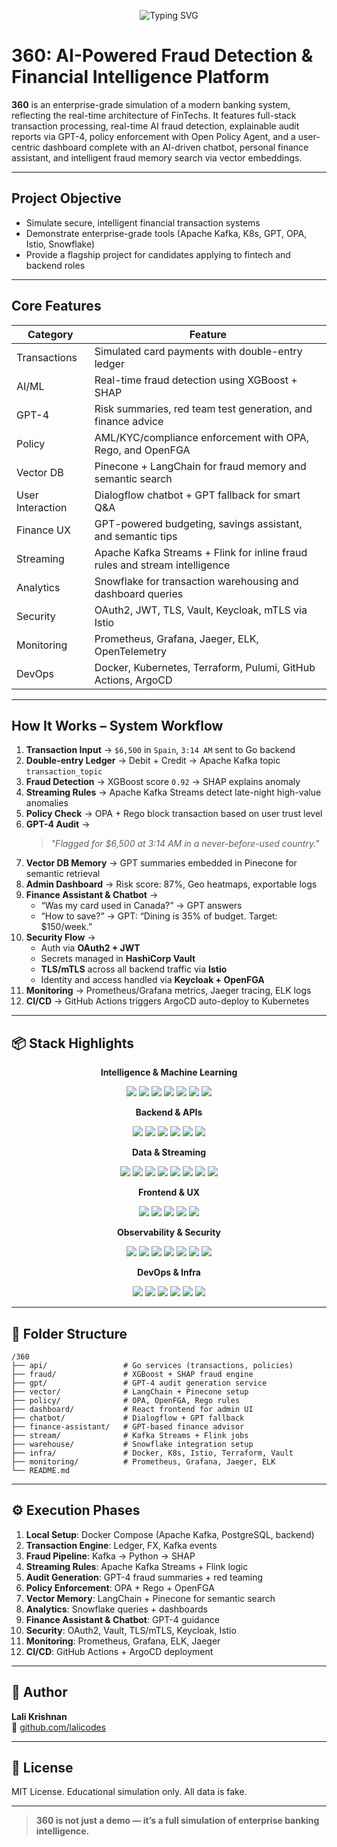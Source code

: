 <p align="center">
  <img src="https://readme-typing-svg.herokuapp.com/?font=Inter&size=22&duration=2000&pause=1000&color=ADD8E6&center=true&vCenter=true&width=600&lines=360+Financial+Intelligence+System;AI-Powered+Fraud+Detection;Enterprise+Banking+Simulation" alt="Typing SVG" />
</p>

# 360: AI-Powered Fraud Detection & Financial Intelligence Platform

**360** is an enterprise-grade simulation of a modern banking system, reflecting the real-time architecture of FinTechs. It features full-stack transaction processing, real-time AI fraud detection, explainable audit reports via GPT-4, policy enforcement with Open Policy Agent, and a user-centric dashboard complete with an AI-driven chatbot, personal finance assistant, and intelligent fraud memory search via vector embeddings.

---

## Project Objective

- Simulate secure, intelligent financial transaction systems  
- Demonstrate enterprise-grade tools (Apache Kafka, K8s, GPT, OPA, Istio, Snowflake)  
- Provide a flagship project for candidates applying to fintech and backend roles  

---

## Core Features

| Category         | Feature                                                              |
|------------------|----------------------------------------------------------------------|
| Transactions     | Simulated card payments with double-entry ledger                     |
| AI/ML            | Real-time fraud detection using XGBoost + SHAP                       |
| GPT-4            | Risk summaries, red team test generation, and finance advice         |
| Policy           | AML/KYC/compliance enforcement with OPA, Rego, and OpenFGA           |
| Vector DB        | Pinecone + LangChain for fraud memory and semantic search            |
| User Interaction | Dialogflow chatbot + GPT fallback for smart Q&A                      |
| Finance UX       | GPT-powered budgeting, savings assistant, and semantic tips          |
| Streaming        | Apache Kafka Streams + Flink for inline fraud rules and stream intelligence |
| Analytics        | Snowflake for transaction warehousing and dashboard queries          |
| Security         | OAuth2, JWT, TLS, Vault, Keycloak, mTLS via Istio                    |
| Monitoring       | Prometheus, Grafana, Jaeger, ELK, OpenTelemetry                      |
| DevOps           | Docker, Kubernetes, Terraform, Pulumi, GitHub Actions, ArgoCD        |

---

## How It Works – System Workflow

1. **Transaction Input** → `$6,500` in `Spain`, `3:14 AM` sent to Go backend  
2. **Double-entry Ledger** → Debit + Credit → Apache Kafka topic `transaction_topic`  
3. **Fraud Detection** → XGBoost score `0.92` → SHAP explains anomaly  
4. **Streaming Rules** → Apache Kafka Streams detect late-night high-value anomalies  
5. **Policy Check** → OPA + Rego block transaction based on user trust level  
6. **GPT-4 Audit** →  
   > _"Flagged for $6,500 at 3:14 AM in a never-before-used country."_  
7. **Vector DB Memory** → GPT summaries embedded in Pinecone for semantic retrieval  
8. **Admin Dashboard** → Risk score: 87%, Geo heatmaps, exportable logs  
9. **Finance Assistant & Chatbot** →  
   - “Was my card used in Canada?” → GPT answers  
   - “How to save?” → GPT: “Dining is 35% of budget. Target: $150/week.”  
10. **Security Flow** →  
    - Auth via **OAuth2 + JWT**  
    - Secrets managed in **HashiCorp Vault**  
    - **TLS/mTLS** across all backend traffic via **Istio**  
    - Identity and access handled via **Keycloak + OpenFGA**  
11. **Monitoring** → Prometheus/Grafana metrics, Jaeger tracing, ELK logs  
12. **CI/CD** → GitHub Actions triggers ArgoCD auto-deploy to Kubernetes

---

## 📦 Stack Highlights

<p align="center"><strong> Intelligence & Machine Learning</strong></p>
<p align="center">
  <img src="https://img.shields.io/badge/Backed%20By-GPT--4-black?style=for-the-badge&logo=openai" />
  <img src="https://img.shields.io/badge/Fraud%20Model-XGBoost-success?style=for-the-badge&logo=python" />
  <img src="https://img.shields.io/badge/Explainability-SHAP-blueviolet?style=for-the-badge" />
  <img src="https://img.shields.io/badge/Feature%20Store-Feast-darkgreen?style=for-the-badge" />
  <img src="https://img.shields.io/badge/Model%20Tracking-MLflow-blue?style=for-the-badge&logo=mlflow" />
  <img src="https://img.shields.io/badge/LangChain-RAG-orange?style=for-the-badge&logo=langchain" />
  <img src="https://img.shields.io/badge/Vector%20DB-Pinecone-04d9ff?style=for-the-badge&logo=pinecone" />
</p>

<p align="center"><strong> Backend & APIs</strong></p>
<p align="center">
  <img src="https://img.shields.io/badge/API-Go-00ADD8?style=for-the-badge&logo=go" />
  <img src="https://img.shields.io/badge/FastAPI-Python-3776AB?style=for-the-badge&logo=fastapi" />
  <img src="https://img.shields.io/badge/gRPC-Protobuf-5C2D91?style=for-the-badge&logo=protobuf" />
  <img src="https://img.shields.io/badge/OpenAPI-Swagger-brightgreen?style=for-the-badge&logo=swagger" />
  <img src="https://img.shields.io/badge/Policy%20Engine-OPA-4B8BBE?style=for-the-badge&logo=openpolicyagent" />
  <img src="https://img.shields.io/badge/Auth-OpenFGA-0052CC?style=for-the-badge" />
</p>

<p align="center"><strong> Data & Streaming</strong></p>
<p align="center">
  <img src="https://img.shields.io/badge/Database-PostgreSQL-blue?style=for-the-badge&logo=postgresql" />
  <img src="https://img.shields.io/badge/Cache-Redis-red?style=for-the-badge&logo=redis" />
  <img src="https://img.shields.io/badge/Warehouse-Snowflake-4BACC6?style=for-the-badge&logo=snowflake" />
  <img src="https://img.shields.io/badge/Streaming-Apache%20Kafka-red?style=for-the-badge&logo=apachekafka" />
  <img src="https://img.shields.io/badge/Kafka%20Streams-ksqlDB-yellow?style=for-the-badge" />
  <img src="https://img.shields.io/badge/Stream%20Processing-Flink-orange?style=for-the-badge&logo=apacheflink" />
  <img src="https://img.shields.io/badge/Messaging-RabbitMQ-FF6600?style=for-the-badge&logo=rabbitmq" />
  <img src="https://img.shields.io/badge/Secrets-Vault-yellow?style=for-the-badge&logo=hashicorp" />
</p>

<p align="center"><strong> Frontend & UX</strong></p>
<p align="center">
  <img src="https://img.shields.io/badge/Frontend-React-61DAFB?style=for-the-badge&logo=react" />
  <img src="https://img.shields.io/badge/UI-Tailwind%20CSS-38B2AC?style=for-the-badge&logo=tailwindcss" />
  <img src="https://img.shields.io/badge/Charts-Chart.js-F5788D?style=for-the-badge&logo=chartdotjs" />
  <img src="https://img.shields.io/badge/DataViz-D3.js-F9A03C?style=for-the-badge&logo=d3dotjs" />
  <img src="https://img.shields.io/badge/Chatbot-Dialogflow-orange?style=for-the-badge&logo=dialogflow" />
</p>

<p align="center"><strong> Observability & Security</strong></p>
<p align="center">
  <img src="https://img.shields.io/badge/Metrics-Prometheus-orange?style=for-the-badge&logo=prometheus" />
  <img src="https://img.shields.io/badge/Dashboard-Grafana-F46800?style=for-the-badge&logo=grafana" />
  <img src="https://img.shields.io/badge/Tracing-Jaeger-FFCC00?style=for-the-badge&logo=jaeger" />
  <img src="https://img.shields.io/badge/Logs-ELK%20Stack-005571?style=for-the-badge&logo=elasticsearch" />
  <img src="https://img.shields.io/badge/Telemetry-OpenTelemetry-755EBE?style=for-the-badge&logo=opentelemetry" />
  <img src="https://img.shields.io/badge/Service%20Mesh-Istio-blue?style=for-the-badge&logo=istio" />
  <img src="https://img.shields.io/badge/Auth-Keycloak-purple?style=for-the-badge&logo=keycloak" />
</p>

<p align="center"><strong> DevOps & Infra</strong></p>
<p align="center">
  <img src="https://img.shields.io/badge/Container-Docker-2496ED?style=for-the-badge&logo=docker" />
  <img src="https://img.shields.io/badge/Orchestration-Kubernetes-326CE5?style=for-the-badge&logo=kubernetes" />
  <img src="https://img.shields.io/badge/IaC-Terraform-purple?style=for-the-badge&logo=terraform" />
  <img src="https://img.shields.io/badge/IaC-Pulumi-ED8B00?style=for-the-badge&logo=pulumi" />
  <img src="https://img.shields.io/badge/CI/CD-GitHub%20Actions-2088FF?style=for-the-badge&logo=githubactions" />
  <img src="https://img.shields.io/badge/Delivery-ArgoCD-1E6CFF?style=for-the-badge&logo=argo" />
</p>

---

## 📁 Folder Structure

```
/360
├── api/                 # Go services (transactions, policies)
├── fraud/               # XGBoost + SHAP fraud engine
├── gpt/                 # GPT-4 audit generation service
├── vector/              # LangChain + Pinecone setup
├── policy/              # OPA, OpenFGA, Rego rules
├── dashboard/           # React frontend for admin UI
├── chatbot/             # Dialogflow + GPT fallback
├── finance-assistant/   # GPT-based finance advisor
├── stream/              # Kafka Streams + Flink jobs
├── warehouse/           # Snowflake integration setup
├── infra/               # Docker, K8s, Istio, Terraform, Vault
├── monitoring/          # Prometheus, Grafana, Jaeger, ELK
└── README.md
```

---

## ⚙️ Execution Phases

1. **Local Setup**: Docker Compose (Apache Kafka, PostgreSQL, backend)  
2. **Transaction Engine**: Ledger, FX, Kafka events  
3. **Fraud Pipeline**: Kafka → Python → SHAP  
4. **Streaming Rules**: Apache Kafka Streams + Flink logic  
5. **Audit Generation**: GPT-4 fraud summaries + red teaming  
6. **Policy Enforcement**: OPA + Rego + OpenFGA  
7. **Vector Memory**: LangChain + Pinecone for semantic search  
8. **Analytics**: Snowflake queries + dashboards  
9. **Finance Assistant & Chatbot**: GPT-4 guidance  
10. **Security**: OAuth2, Vault, TLS/mTLS, Keycloak, Istio  
11. **Monitoring**: Prometheus, Grafana, ELK, Jaeger  
12. **CI/CD**: GitHub Actions + ArgoCD deployment

---

## 👤 Author

**Lali Krishnan**  
🔗 [github.com/lalicodes](https://github.com/lalicodes)

---

## 📄 License

MIT License. Educational simulation only. All data is fake.

---

> **360 is not just a demo — it’s a full simulation of enterprise banking intelligence.**
